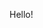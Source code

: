 Hello!

<!---
x2neptunereal/x2neptunereal is a ✨ special ✨ repository because its `README.md` (this file) appears on your GitHub profile.
You can click the Preview link to take a look at your changes.
--->
